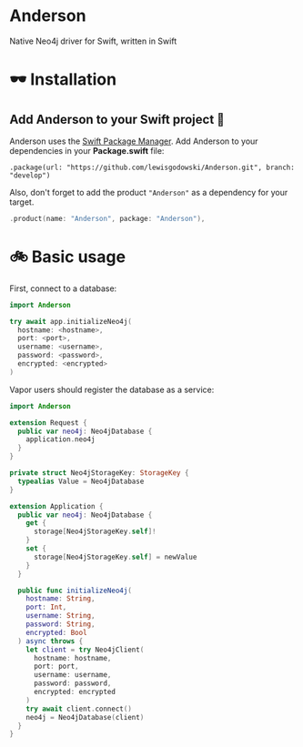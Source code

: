 # Anderson
Native Neo4j driver for Swift, written in Swift

# 🕶 Installation

## Add Anderson to your Swift project 🚀

Anderson uses the [Swift Package Manager](https://swift.org/getting-started/#using-the-package-manager). Add Anderson to your dependencies in your **Package.swift** file:

`.package(url: "https://github.com/lewisgodowski/Anderson.git", branch: "develop")`

Also, don't forget to add the product `"Anderson"` as a dependency for your target.

```swift
.product(name: "Anderson", package: "Anderson"),
```

# 🚲 Basic usage

First, connect to a database:

```swift
import Anderson

try await app.initializeNeo4j(
  hostname: <hostname>,
  port: <port>,
  username: <username>,
  password: <password>,
  encrypted: <encrypted>
)
```

Vapor users should register the database as a service:

```swift
import Anderson

extension Request {
  public var neo4j: Neo4jDatabase {
    application.neo4j
  }
}

private struct Neo4jStorageKey: StorageKey {
  typealias Value = Neo4jDatabase
}

extension Application {
  public var neo4j: Neo4jDatabase {
    get {
      storage[Neo4jStorageKey.self]!
    }
    set {
      storage[Neo4jStorageKey.self] = newValue
    }
  }

  public func initializeNeo4j(
    hostname: String,
    port: Int,
    username: String,
    password: String,
    encrypted: Bool
  ) async throws {
    let client = try Neo4jClient(
      hostname: hostname,
      port: port,
      username: username,
      password: password,
      encrypted: encrypted
    )
    try await client.connect()
    neo4j = Neo4jDatabase(client)
  }
}
```
